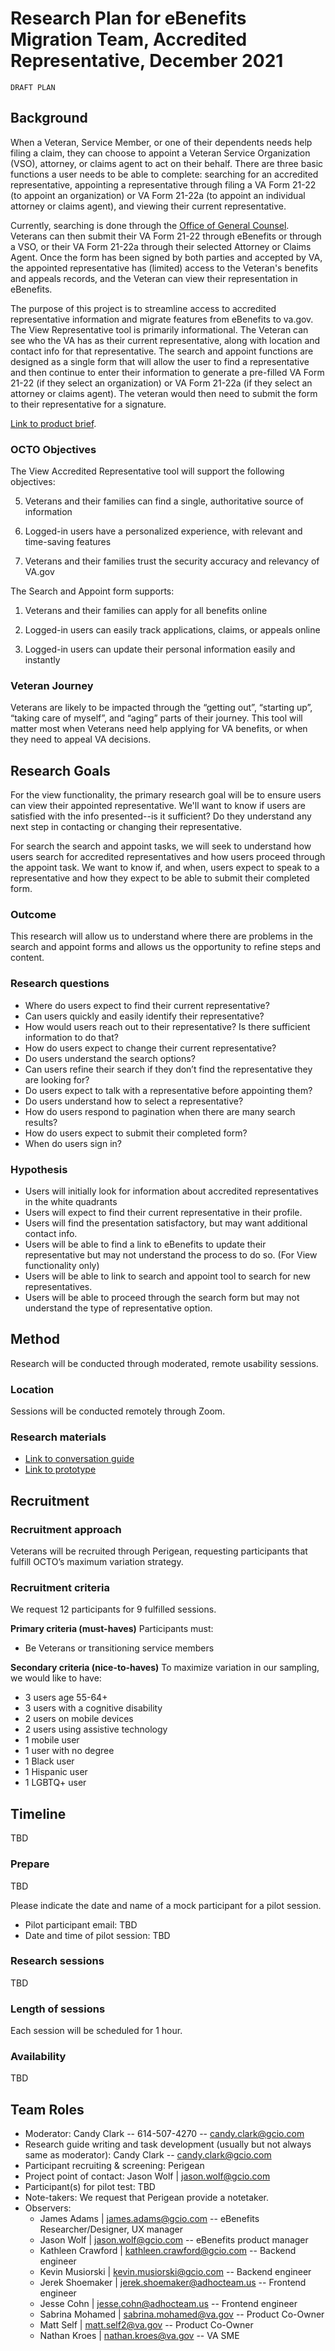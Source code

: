 # Research Plan for eBenefits Migration Team, Accredited Representative, December 2021  

`DRAFT PLAN` 

## Background 

When a Veteran, Service Member, or one of their dependents needs help filing a claim, they can choose to appoint a Veteran Service Organization (VSO), attorney, or claims agent to act on their behalf. There are three basic functions a user needs to be able to complete: searching for an accredited representative, appointing a representative through filing a VA Form 21-22 (to appoint an organization) or VA Form 21-22a (to appoint an individual attorney or claims agent), and viewing their current representative.  

Currently, searching is done through the [Office of General Counsel](https://www.va.gov/ogc/apps/accreditation/index.asp). Veterans can then submit their VA Form 21-22 through eBenefits or through a VSO, or their VA Form 21-22a through their selected Attorney or Claims Agent. Once the form has been signed by both parties and accepted by VA, the appointed representative has (limited) access to the Veteran's benefits and appeals records, and the Veteran can view their representation in eBenefits.  

The purpose of this project is to streamline access to accredited representative information and migrate features from eBenefits to va.gov. The View Representative tool is primarily informational. The Veteran can see who the VA has as their current representative, along with location and contact info for that representative. The search and appoint functions are designed as a single form that will allow the user to find a representative and then continue to enter their information to generate a pre-filled VA Form 21-22 (if they select an organization) or VA Form 21-22a (if they select an attorney or claims agent). The veteran would then need to submit the form to their representative for a signature. 


[Link to product brief](https://github.com/department-of-veterans-affairs/va.gov-team/blob/master/teams/vsa/teams/ebenefits/features/view-update-POA/README.md). 


### OCTO Objectives  

The View Accredited Representative tool will support the following objectives: 

5. Veterans and their families can find a single, authoritative source of information 

6. Logged-in users have a personalized experience, with relevant and time-saving features 

7. Veterans and their families trust the security accuracy and relevancy of VA.gov 

 

The Search and Appoint form supports: 

1. Veterans and their families can apply for all benefits online 

3. Logged-in users can easily track applications, claims, or appeals online 

4. Logged-in users can update their personal information easily and instantly 

 

### Veteran Journey 

Veterans are likely to be impacted through the “getting out”, “starting up”, “taking care of myself”, and “aging” parts of their journey. This tool will matter most when Veterans need help applying for VA benefits, or when they need to appeal VA decisions.

  

## Research Goals	 

For the view functionality, the primary research goal will be to ensure users can view their appointed representative. We'll want to know if users are satisfied with the info presented--is it sufficient? Do they understand any next step in contacting or changing their representative.

For search the search and appoint tasks, we will seek to understand how users search for accredited representatives and how users proceed through the appoint task. We want to know if, and when, users expect to speak to a representative and how they expect to be able to submit their completed form.

### Outcome 

This research will allow us to understand where there are problems in the search and appoint forms and allows us the opportunity to refine steps and content. 

### Research questions 
- Where do users expect to find their current representative?
- Can users quickly and easily identify their representative?
- How would users reach out to their representative? Is there sufficient information to do that? 
- How do users expect to change their current representative? 
- Do users understand the search options? 
- Can users refine their search if they don’t find the representative they are looking for? 
- Do users expect to talk with a representative before appointing them? 
- Do users understand how to select a representative?
- How do users respond to pagination when there are many search results?  
- How do users expect to submit their completed form?
- When do users sign in?  

### Hypothesis 
- Users will initially look for information about accredited representatives in the white quadrants 
- Users will expect to find their current representative in their profile.
- Users  will find the presentation satisfactory, but may want additional contact info.
- Users will be able to find a link to eBenefits to update their representative but may not understand the process to do so. (For View functionality only) 
- Users will be able to link to search and appoint tool to search for new representatives.  
- Users will be able to proceed through the search form but may not understand the type of representative option. 

## Method	 
Research will be conducted through moderated, remote usability sessions. 

### Location 
Sessions will be conducted remotely through Zoom.  

### Research materials 
- [Link to conversation guide](https://github.com/department-of-veterans-affairs/va.gov-team/blob/master/teams/vsa/teams/ebenefits/features/view-update-POA/research-design/usability-testing/view-rep-convo-guide.md) 
- [Link to prototype]() 

## Recruitment	 

### Recruitment approach 
Veterans will be recruited through Perigean, requesting participants that fulfill OCTO’s maximum variation strategy. 

### Recruitment criteria 
We request 12 participants for 9 fulfilled sessions. 

**Primary criteria (must-haves)** 
Participants must: 
- Be Veterans or transitioning service members   

**Secondary criteria (nice-to-haves)** 
To maximize variation in our sampling, we would like to have: 
- 3 users age 55-64+ 
- 3 users with a cognitive disability 
- 2 users on mobile devices 
- 2 users using assistive technology 
- 1 mobile user 
- 1 user with no degree 
- 1 Black user 
- 1 Hispanic user 
- 1 LGBTQ+ user 

## Timeline 
TBD 

### Prepare 
TBD 

Please indicate the date and name of a mock participant for a pilot session.  

* Pilot participant email: TBD 
* Date and time of pilot session: TBD 
  

### Research sessions 
TBD 

### Length of sessions 
Each session will be scheduled for 1 hour. 
  

### Availability 
TBD 

## Team Roles	 
- Moderator: Candy Clark -- 614-507-4270 -- candy.clark@gcio.com 
- Research guide writing and task development (usually but not always same as moderator): Candy Clark -- candy.clark@gcio.com 
- Participant recruiting & screening: Perigean 
- Project point of contact: Jason Wolf | jason.wolf@gcio.com 
- Participant(s) for pilot test: TBD 
- Note-takers: We request that Perigean provide a notetaker. 
- Observers: 
    - James Adams | james.adams@gcio.com -- eBenefits Researcher/Designer, UX manager 
    - Jason Wolf | jason.wolf@gcio.com -- eBenefits product manager 
    - Kathleen Crawford | kathleen.crawford@gcio.com -- Backend engineer 
    - Kevin Musiorski | kevin.musiorski@gcio.com -- Backend engineer 
    - Jerek Shoemaker | jerek.shoemaker@adhocteam.us -- Frontend engineer 
    - Jesse Cohn | jesse.cohn@adhocteam.us -- Frontend engineer 
    - Sabrina Mohamed | sabrina.mohamed@va.gov -- Product Co-Owner 
    - Matt Self | matt.self2@va.gov -- Product Co-Owner 
    - Nathan Kroes | nathan.kroes@va.gov -- VA SME
